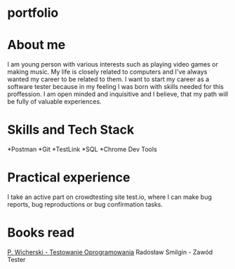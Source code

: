 # portfolio

# About me
I am young person with various interests such as playing video games or making music. My life is closely related to computers and I've always wanted my career to be related to them. I want to start my career as a software tester because in my feeling I was born with skills needed for this proffession. I am open minded and inquisitive and I believe, that my path will be fully of valuable experiences.

# Skills and Tech Stack
*Postman
*Git
*TestLink
*SQL
*Chrome Dev Tools

# Practical experience
I take an active part on crowdtesting site test.io, where I can make bug reports, bug reproductions or bug confirmation tasks.

# Books read
[P. Wicherski - Testowanie Oprogramowania](https://pwicherski.gitbook.io/testowanie-oprogramowania/l)
Radosław Smilgin - Zawód Tester

